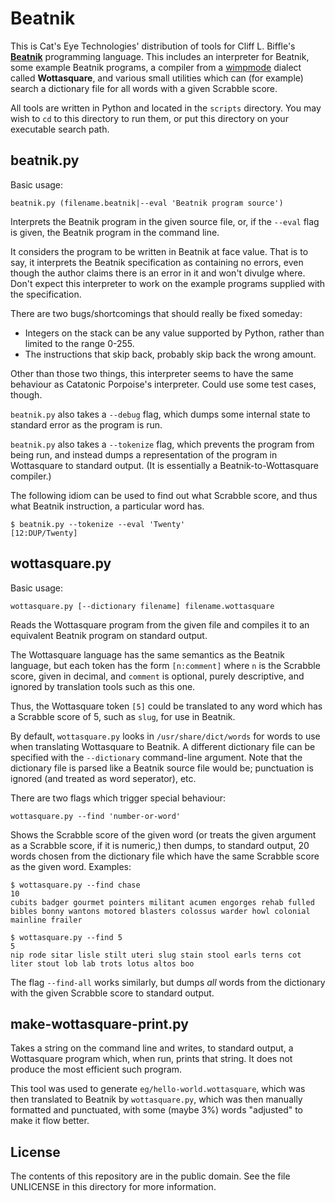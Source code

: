 Beatnik
=======

This is Cat's Eye Technologies' distribution of tools for Cliff L. Biffle's
**[Beatnik][]** programming language.  This includes an interpreter for Beatnik,
some example Beatnik programs, a compiler from a [wimpmode][] dialect called
**Wottasquare**, and various small utilities which can (for example) search a
dictionary file for all words with a given Scrabble score.

All tools are written in Python and located in the `scripts` directory.
You may wish to `cd` to this directory to run them, or put this directory
on your executable search path.

beatnik.py
----------

Basic usage:

    beatnik.py (filename.beatnik|--eval 'Beatnik program source')

Interprets the Beatnik program in the given source file, or, if the `--eval`
flag is given, the Beatnik program in the command line.

It considers the program to be written in Beatnik at face value.  That is to
say, it interprets the Beatnik specification as containing no errors, even
though the author claims there is an error in it and won't divulge where.
Don't expect this interpreter to work on the example programs supplied with
the specification.

There are two bugs/shortcomings that should really be fixed someday:

*   Integers on the stack can be any value supported by Python, rather
    than limited to the range 0-255.
*   The instructions that skip back, probably skip back the wrong amount.

Other than those two things, this interpreter seems to have the same behaviour
as Catatonic Porpoise's interpreter.  Could use some test cases, though.

`beatnik.py` also takes a `--debug` flag, which dumps some internal state
to standard error as the program is run.

`beatnik.py` also takes a `--tokenize` flag, which prevents the program
from being run, and instead dumps a representation of the program in
Wottasquare to standard output.  (It is essentially a Beatnik-to-Wottasquare
compiler.)

The following idiom can be used to find out what Scrabble score, and thus what
Beatnik instruction, a particular word has.

    $ beatnik.py --tokenize --eval 'Twenty'
    [12:DUP/Twenty]

wottasquare.py
--------------

Basic usage:

    wottasquare.py [--dictionary filename] filename.wottasquare

Reads the Wottasquare program from the given file and compiles it to an
equivalent Beatnik program on standard output.

The Wottasquare language has the same semantics as the Beatnik language,
but each token has the form `[n:comment]` where `n` is the Scrabble score,
given in decimal, and `comment` is optional, purely descriptive, and ignored
by translation tools such as this one.

Thus, the Wottasquare token `[5]` could be translated to any word which has
a Scrabble score of 5, such as `slug`, for use in Beatnik.

By default, `wottasquare.py` looks in `/usr/share/dict/words` for
words to use when translating Wottasquare to Beatnik.  A different dictionary
file can be specified with the `--dictionary` command-line argument.  Note
that the dictionary file is parsed like a Beatnik source file would be;
punctuation is ignored (and treated as word seperator), etc.

There are two flags which trigger special behaviour:

    wottasquare.py --find 'number-or-word'

Shows the Scrabble score of the given word (or treats the given argument as
a Scrabble score, if it is numeric,) then dumps, to standard output, 20 words
chosen from the dictionary file which have the same Scrabble score as the given
word.  Examples:

    $ wottasquare.py --find chase
    10
    cubits badger gourmet pointers militant acumen engorges rehab fulled bibles bonny wantons motored blasters colossus warder howl colonial mainline frailer

    $ wottasquare.py --find 5
    5
    nip rode sitar lisle stilt uteri slug stain stool earls terns cot liter stout lob lab trots lotus altos boo

The flag `--find-all` works similarly, but dumps _all_ words from the dictionary
with the given Scrabble score to standard output.

make-wottasquare-print.py
-------------------------

Takes a string on the command line and writes, to standard output, a
Wottasquare program which, when run, prints that string.  It does not produce
the most efficient such program.

This tool was used to generate `eg/hello-world.wottasquare`, which was then
translated to Beatnik by `wottasquare.py`, which was then manually formatted
and punctuated, with some (maybe 3%) words "adjusted" to make it flow better.

License
-------

The contents of this repository are in the public domain.  See the file
UNLICENSE in this directory for more information.

[Beatnik]: http://esolangs.org/wiki/Beatnik
[wimpmode]: http://esolangs.org/wiki/Wimpmode
